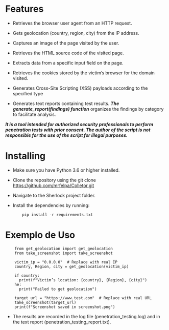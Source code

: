 # Features

- Retrieves the browser user agent from an HTTP request.

- Gets geolocation (country, region, city) from the IP address.

- Captures an image of the page visited by the user.

- Retrieves the HTML source code of the visited page.

- Extracts data from a specific input field on the page.
  
- Retrieves the cookies stored by the victim’s browser for the domain visited.

- Generates Cross-Site Scripting (XSS) payloads according to the specified type

- Generates text reports containing test results. ***The generate_report(findings) function*** organizes the findings by category to facilitate analysis.

 ***It is a tool intended for authorized security professionals to perform penetration tests with prior consent. The author of the script is not responsible for the use of the script for illegal purposes.***

# Installing
- Make sure you have Python 3.6 or higher installed.
  
- Clone the repository using the git clone https://github.com/mrfelpa/Colletor.git
  
- Navigate to the Sherlock project folder.
  
- Install the dependencies by running:

          pip install -r requirements.txt

# Exemplo de Uso

        from get_geolocation import get_geolocation
        from take_screenshot import take_screenshot
        
        victim_ip = "0.0.0.0"  # Replace with real IP
        country, Region, city = get_geolocation(victim_ip)
        
        if country:
          print(f"Victim’s location: {country}, {Region}, {city}")
        he:
          print("Failed to get geolocation")
        
        target_url = "https://www.test.com"  # Replace with real URL
        take_screenshot(target_url)
        print(f"Screenshot saved in screenshot.png")

- The results are recorded in the log file (penetration_testing.log) and in the text report (penetration_testing_report.txt).
